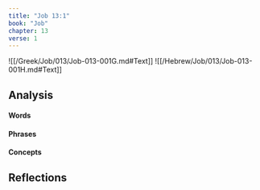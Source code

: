 ```yaml
---
title: "Job 13:1"
book: "Job"
chapter: 13
verse: 1
---
```

![[/Greek/Job/013/Job-013-001G.md#Text]]
![[/Hebrew/Job/013/Job-013-001H.md#Text]]

## Analysis

#### Words

#### Phrases

#### Concepts

## Reflections
